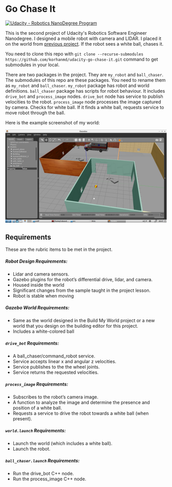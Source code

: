 # Go Chase It

[![Udacity - Robotics NanoDegree Program](https://s3-us-west-1.amazonaws.com/udacity-robotics/Extra+Images/RoboND_flag.png)](https://www.udacity.com/robotics)

This is the second project of Udacity's Robotics Software Engineer Nanodegree. I designed a mobile robot with camera and LIDAR.
I placed it on the world from [previous project](https://github.com/korhanmd/udacity-build-my-world). If the robot sees a white ball, chases it.

You need to clone this repo with `git clone --recurse-submodules https://github.com/korhanmd/udacity-go-chase-it.git` command to get submodules in your local.

There are two packages in the project. They are `my_robot` and `ball_chaser`. The submodules of this repo are these packages.
You need to rename them as `my_robot` and `ball_chaser`. `my_robot` package has robot and world definitions.
`ball_chaser` package has scripts for robot behaviour. It includes `drive_bot` and `process_image` nodes. `drive_bot` node has service to publish velocities to the robot.
`process_image` node processes the image captured by camera. Checks for white ball. If it finds a white ball, requests service to move robot through the ball.

Here is the example screenshot of my world:

![World](2020-12-25-204724_1297x748_scrot.png)

## Requirements

These are the rubric items to be met in the project.

##### Robot Design Requirements:

- Lidar and camera sensors.
- Gazebo plugins for the robot’s differential drive, lidar, and camera.
- Housed inside the world
- Significant changes from the sample taught in the project lesson.
- Robot is stable when moving

##### Gazebo World Requirements:

- Same as the world designed in the Build My World project or a new world that you design on the building editor for this project.
- Includes a white-colored ball

##### `drive_bot` Requirements:

- A ball_chaser/command_robot service.
- Service accepts linear x and angular z velocities.
- Service publishes to the the wheel joints.
- Service returns the requested velocities.

##### `process_image` Requirements:

- Subscribes to the robot’s camera image.
- A function to analyze the image and determine the presence and position of a white ball.
- Requests a service to drive the robot towards a white ball (when present).

##### `world.launch` Requirements:

- Launch the world (which includes a white ball).
- Launch the robot.

##### `ball_chaser.launch` Requirements:

- Run the drive_bot C++ node.
- Run the process_image C++ node.
